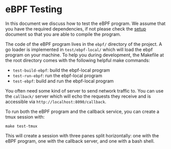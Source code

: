 # eBPF Testing

In this document we discuss how to test the eBPF program. We assume
that you have the required dependencies, if not please check the
[setup](./SETUP.md) document so that you are able to compile the
program.

The code of the eBPF program lives in the `ebpf/` directory of the
project. A go loader is implemented in `test/ebpf-local/` which will
load the ebpf program on your machine. To help you during development,
the Makefile at the root directory comes with the following helpful
make commands:

- `test-build-ebpf`: build the ebpf-local program
- `test-run-ebpf`: run the ebpf-local program
- `test-ebpf`: build and run the ebpf-local program

You often need some kind of server to send network traffic to. You can
use the `callback/` server which will echo the requests they receive
and is accessible via `http://localhost:8090/callback`.

To run both the eBPF program and the callback service, you can create
a tmux session with:

```
make test-tmux
```

This will create a session with three panes split horizontally: one
with the eBPF program, one with the callback server, and one with a
bash shell.

